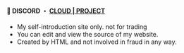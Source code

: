 #### 💬 DISCORD ・ [CLOUD |  PROJECT](https://discord.gg/MBTkVcJefp) 

- My self-introduction site only. not for trading
- You can edit and view the source of my website.
- Created by HTML and not involved in fraud in any way.
